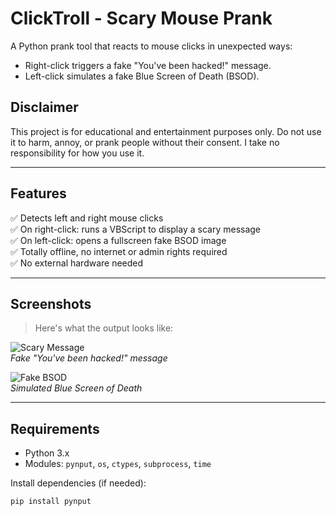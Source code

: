 #  ClickTroll - Scary Mouse Prank

A Python prank tool that reacts to mouse clicks in unexpected ways:

-  Right-click triggers a fake "You've been hacked!" message.
-  Left-click simulates a fake Blue Screen of Death (BSOD).

##  Disclaimer

This project is for educational and entertainment purposes only. Do not use it to harm, annoy, or prank people without their consent. I take no responsibility for how you use it.

---

##  Features

✅ Detects left and right mouse clicks  
✅ On right-click: runs a VBScript to display a scary message  
✅ On left-click: opens a fullscreen fake BSOD image  
✅ Totally offline, no internet or admin rights required  
✅ No external hardware needed

---

## Screenshots

> Here's what the output looks like:

![Scary Message](./images/right.png)  
_Fake "You've been hacked!" message_

![Fake BSOD](./images/left.png)  
_Simulated Blue Screen of Death_

---

##  Requirements

- Python 3.x
- Modules: `pynput`, `os`, `ctypes`, `subprocess`, `time`

Install dependencies (if needed):

```bash
pip install pynput
